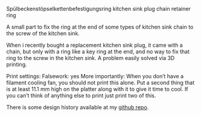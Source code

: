 Spülbeckenstöpselkettenbefestigungsring
kitchen sink plug chain retainer ring

A small part to fix the ring at the end of some types of kitchen sink chain to the screw of the kitchen sink.

When i recently bought a replacement kitchen sink plug, it came with a chain, but only with a ring like a key ring at the end, and no way to fix that ring to the screw in the kitchen sink. A problem easily solved via 3D printing.

Print settings:
Falsework: yes
More importantly: When you don’t have a filament cooling fan, you should not print this alone. Put a second thing that is at least 11.1 mm high on the platter along with it to give it time to cool. If you can’t think of anything else to print just print two of this.


There is some design history available at my [github repo](https://github.com/ospalh/3d-printing/tree/develop/Stöpselkettenring).
